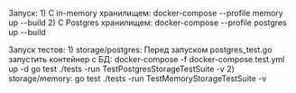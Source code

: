 Запуск:
    1) С in-memory хранилищем: docker-compose --profile memory up --build
    2) C Postgres хранилищем: docker-compose --profile postgres up --build


Запуск тестов:
    1) storage/postgres:
    Перед запуском postgres_test.go запустить контейнер с БД:
     docker-compose -f docker-compose.test.yml up -d
     go test ./tests -run TestPostgresStorageTestSuite -v
    2)  storage/memory:
     go test ./tests -run TestMemoryStorageTestSuite -v
